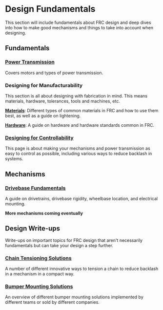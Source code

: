 # Design Fundamentals
This section will include fundamentals about FRC design and deep dives into how to make good mechanisms and things to take into account when designing.


## Fundamentals

### [Power Transmission](fundamentals/powerTransmission.md)
Covers motors and types of power transmission.

### Designing for Manufacturability
This section is all about designing with fabrication in mind. This means materials, hardware, tolerances, tools and machines, etc.

[**Materials**](fundamentals/materials.md): Different types of common materials in FRC and how to use them best, as well as a guide on lightening.

[**Hardware**](fundamentals/hardwareStandards.md): A guide on hardware and hardware standards common in FRC.

### [Designing for Controllability](fundamentals/DFC.md)
This page is about making your mechanisms and power transmission as easy to control as possible, including various ways to reduce backlash in systems.

## Mechanisms

### [Drivebase Fundamentals](mechanisms/drivebase.md/)
A guide on drivetrains, drivebase rigidity, wheelbase location, and electrical mounting.

**More mechanisms coming eventually**

## Design Write-ups
Write-ups on important topics for FRC design that aren't necessarily fundamentals but can take your design a step further.

### [Chain Tensioning Solutions](design-writeups/chainTensioning.md)
A number of different innovative ways to tension a chain to reduce backlash in a mechanism in a compact way.

### [Bumper Mounting Solutions](design-writeups/bumperMounting.md)
An overview of different bumper mounting solutions implemented by different teams or sold by different companies.